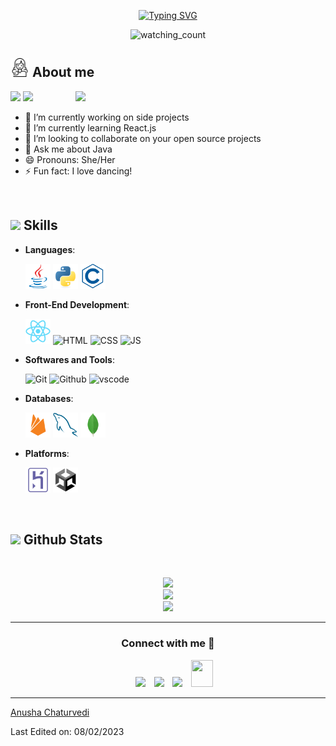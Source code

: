 ﻿
<p align="center">
<a href="https://git.io/typing-svg"><img src="https://readme-typing-svg.demolab.com?font=PTSans&weight=800&pause=500&size=33&color=FC6C85&width=370&height=100&lines=Hi+%2C+I'm+Anusha+%F0%9F%91%8B" alt="Typing SVG" /></a>
</p>
<p align="center"> 
<img src="https://komarev.com/ghpvc/?username=anusha-c18&color=FF9999" alt="watching_count" />
 </p>
	
## <picture><img src = "woman.png" width =30px height="30px"></picture> **About me**

<picture> <img align="right" src="https://mir-s3-cdn-cf.behance.net/project_modules/disp/601014116770475.6068beff4640a.gif" width = 400px></picture>
 <p align="left">
  <img src="https://img.shields.io/badge/Focus-Full%20Stack%20Development-FF9999" />
  <img src="https://img.shields.io/badge/Languages-English, Hindi-FF9999" />
</p>

- 🔭 I’m currently working on side projects
- 🌱 I’m currently learning React.js
- 👯 I’m looking to collaborate on your open source projects
- 💬 Ask me about Java
- 😄 Pronouns: She/Her
- ⚡ Fun fact: I love dancing!

<br>

## <img src="https://media2.giphy.com/media/QssGEmpkyEOhBCb7e1/giphy.gif?cid=ecf05e47a0n3gi1bfqntqmob8g9aid1oyj2wr3ds3mg700bl&rid=giphy.gif" width ="25"><b> Skills</b>

<p align="center">

- **Languages**:
    
     <img src="https://github.com/devicons/devicon/blob/master/icons/java/java-original.svg" width="40" height="40" alt="java"/>
     <img src="https://github.com/devicons/devicon/blob/master/icons/python/python-original.svg" width="40" height="40"alt="python" />
     <img src="https://github.com/devicons/devicon/blob/master/icons/c/c-line.svg" width="40" height="40"alt="c" />
  
- **Front-End Development**:
	
	
   <img src="https://github.com/devicons/devicon/blob/master/icons/react/react-original.svg" width="40" height="40" alt="react.js" />
   <img src="https://user-images.githubusercontent.com/64439609/212556407-f122dc0e-901c-4df7-960f-29a3b52c5349.png" width="40" height="40" alt="HTML" />
   <img src="https://user-images.githubusercontent.com/64439609/212556203-47a51702-fec1-4275-bafb-6afdea15b092.png" width="40" height="40" alt="CSS" />
   <img src="https://user-images.githubusercontent.com/64439609/212556085-e6f8391a-6f25-43d5-8bfe-818167047cfb.png" width="40" height="40" alt="JS"/>



- **Softwares and Tools**:

    <img src="https://user-images.githubusercontent.com/64439609/212556685-de9a7c04-31b0-43b6-af39-7c82ac13b321.png" width="40" height="40" alt="Git"/>
    <img src="https://user-images.githubusercontent.com/64439609/212556741-81407849-82c8-4926-854f-820e8a644375.png" width="40" height="40" alt="Github"/>
    <img src="https://user-images.githubusercontent.com/64439609/212556802-77a65ec1-aa71-4272-b603-1a57d1914678.png" width="40" height="40" alt="vscode"/>



- **Databases**:

    <img src="https://github.com/devicons/devicon/blob/master/icons/firebase/firebase-plain.svg" width="40" height="40" alt="firebase realtime database"/>
    <img src="https://github.com/devicons/devicon/blob/master/icons/mysql/mysql-original.svg" width="40" height="40" alt="mysql"/>
    <img src="https://github.com/devicons/devicon/blob/master/icons/mongodb/mongodb-original.svg" width="40" height="40" alt="mongodb"/>



- **Platforms**:

    <img src="https://github.com/devicons/devicon/blob/master/icons/heroku/heroku-original.svg" width="40" height="40" alt="heroku"/>
    <img src="https://github.com/devicons/devicon/blob/master/icons/unity/unity-original.svg" width="40" height="40" alt="unity3d"/>

 

<br>
</p>

## <img src="https://media.giphy.com/media/iY8CRBdQXODJSCERIr/giphy.gif" width="35"><b> Github Stats </b>
<br>

<div align="center">

![](https://github-readme-stats.vercel.app/api?username=anusha-c18&theme=dracula&hide_border=false&include_all_commits=true&count_private=true)<br/>
![](https://github-readme-streak-stats.herokuapp.com/?user=anusha-c18&theme=dracula&hide_border=false)<br/>
![](https://github-readme-stats.vercel.app/api/top-langs/?username=anusha-c18&theme=dracula&hide_border=false&include_all_commits=true&count_private=true&layout=compact)
	
</a>
</div>



-----

<h3 align="center" >Connect with me 🤝 </h3>

<p align="center">

 <div align="center"  class="icons-social" style="margin-left: 10px;">
	 <a href="#" onclick='window.open("https://in.linkedin.com/in/anusha18");return false;'><img src="https://img.icons8.com/doodle/40/000000/linkedin--v2.png" style="margin-left: 10px;" ></a>
        <a href="https://in.linkedin.com/in/anusha18" target="_blank" >
			<img src="https://img.icons8.com/doodle/40/000000/linkedin--v2.png" style="margin-left: 10px;" ></a>
        <a style="margin-left: 10px;" href="https://www.github.com/anusha-c18" target="_blank" >
		<img src="https://img.icons8.com/doodle/40/000000/github--v1.png"></a>
           <a style="margin-left: 10px;" href="mailto:anushachaturvedi18@gmail.com" target="_blank" >
		<img src="https://img.icons8.com/doodle/2x/gmail-new.png" style=" width:35px; height:43px;"></a>
      </div>

</p>


	

</div>

------
[Anusha Chaturvedi](https://github.com/anusha-c18)

Last Edited on: 08/02/2023

